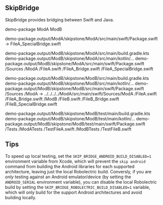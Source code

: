 ## SkipBridge

SkipBridge provides bridging between Swift and Java.


demo-package
  ModA
  ModB

demo-package.output/ModA/skipstone/ModA/src/main/swift/Package.swift -> FileA_SpecialBridge.swift

demo-package.output/ModB/skipstone/ModA/src/main/build.gradle.kts
demo-package.output/ModB/skipstone/ModA/src/main/kotlin/…
demo-package.output/ModB/skipstone/ModA/src/main/swift/Package.swift
                                                      /Sources
                                                              /ModA
                                                                    /FileA.swift
                                                                    /FileA_Bridge.swift
                                                                    /FileA_SpecialBridge.swift

demo-package.output/ModB/skipstone/ModB/src/main/build.gradle.kts
demo-package.output/ModB/skipstone/ModB/src/main/kotlin/…
demo-package.output/ModB/skipstone/ModB/src/main/swift/Package.swift
                                                      /Sources
                                                              /ModA -> ../../../../ModA/src/main/swift/Sources/ModA
                                                                    /FileA.swift
                                                                    /FileA_Bridge.swift
                                                              /ModB
                                                                    /FileB.swift
                                                                    /FileB_Bridge.swift
                                                                    /FileB_SpecialBridge.swift

demo-package.output/ModB/skipstone/ModB/test/main/build.gradle.kts
demo-package.output/ModB/skipstone/ModB/test/main/kotlin/…
demo-package.output/ModB/skipstone/ModB/test/main/swift/Package.swift
                                                       /Tests
                                                              /ModATests
                                                                        /TestFileA.swift
                                                              /ModBTests
                                                                        /TestFileB.swift


## Tips

To speed up local testing, set the `SKIP_BRIDGE_ANDROID_BUILD_DISABLED=1` environment variable from Xcode, which will prevent the `skip android` command from building the Android libraries for each supported architecture, leaving just the local Robolectric build. Conversly, if you are *only* testing against an Android emulator/device (by setting the `ANDROID_SERIAL` environment variable), you can disable the local Robolectric build by setting the `SKIP_BRIDGE_ROBOLECTRIC_BUILD_DISABLED=1` variable, which will only build for the support Android architectures and avoid building locally.

